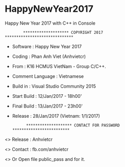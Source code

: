 # HappyNewYear2017
Happy New Year 2017 with C++ in Console

			******************** COPYRIGHT 2017 ******************************
+ Software              : Happy New Year 2017
+ Coding		: Phan Anh Viet (Anhvietcr)
+ From			: K16 HCMUS VietNam - Group C/C++.
+ Comment Language	: Vietnamese
+ Build in		: Visual Studio Community 2015
+ Start Build	    	: 12/Jan/2017 - 18h00'       
+ Final Build	    	: 13/Jan/2017 - 23h00'
+ Release		: 28/Jan/2017 (Vietnam: 1/1/2017)

			******************** CONTACT FOR PASSWORD *************************
<> Release        	: Anhvietcr

<> Contact	      	: fb.com/anhvietcr

<> Or Open file public_pass and for it.

